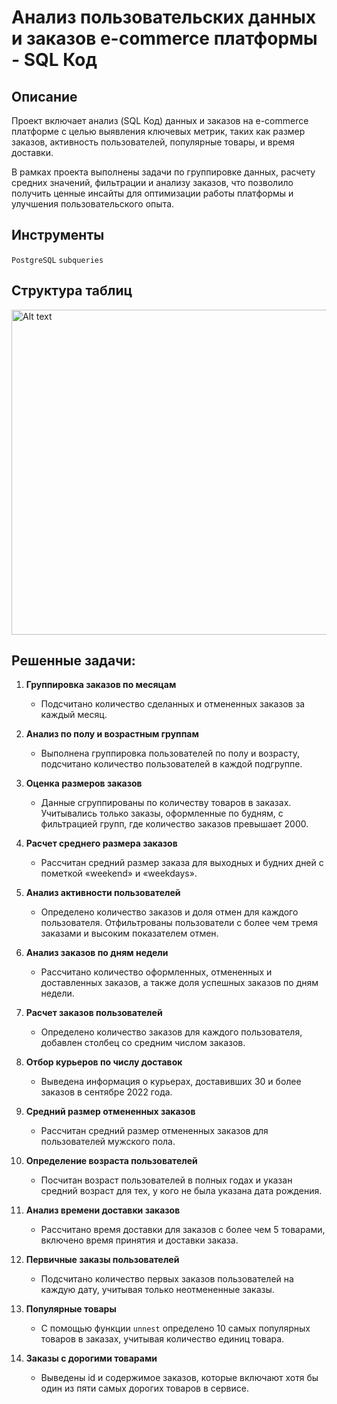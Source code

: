 # Анализ пользовательских данных и заказов e-commerce платформы - SQL Код

## Описание

Проект включает анализ (SQL Код) данных и заказов на e-commerce платформе с целью выявления ключевых метрик, таких как размер заказов, активность пользователей, популярные товары, и время доставки. 

В рамках проекта выполнены задачи по группировке данных, расчету средних значений, фильтрации и анализу заказов, что позволило получить ценные инсайты для оптимизации работы платформы и улучшения пользовательского опыта.

## Инструменты
`PostgreSQL`  `subqueries`

## Структура таблиц
<img src="https://storage.yandexcloud.net/klms-public/production/learning-content/152/1762/17923/51794/244290/2023_01_24_214337_negate.jpg" alt="Alt text" width="520">

## Решенные задачи:

1. **Группировка заказов по месяцам**  
   - Подсчитано количество сделанных и отмененных заказов за каждый месяц.

2. **Анализ по полу и возрастным группам**  
   - Выполнена группировка пользователей по полу и возрасту, подсчитано количество пользователей в каждой подгруппе.

3. **Оценка размеров заказов**  
   - Данные сгруппированы по количеству товаров в заказах. Учитывались только заказы, оформленные по будням, с фильтрацией групп, где количество заказов превышает 2000.

4. **Расчет среднего размера заказов**  
   - Рассчитан средний размер заказа для выходных и будних дней с пометкой «weekend» и «weekdays».

5. **Анализ активности пользователей**  
   - Определено количество заказов и доля отмен для каждого пользователя. Отфильтрованы пользователи с более чем тремя заказами и высоким показателем отмен.

6. **Анализ заказов по дням недели**  
   - Рассчитано количество оформленных, отмененных и доставленных заказов, а также доля успешных заказов по дням недели.

7. **Расчет заказов пользователей**  
   - Определено количество заказов для каждого пользователя, добавлен столбец со средним числом заказов.

8. **Отбор курьеров по числу доставок**  
   - Выведена информация о курьерах, доставивших 30 и более заказов в сентябре 2022 года.

9. **Средний размер отмененных заказов**
   - Рассчитан средний размер отмененных заказов для пользователей мужского пола.
   
10. **Определение возраста пользователей**
    - Посчитан возраст пользователей в полных годах и указан средний возраст для тех, у кого не была указана дата рождения.

11. **Анализ времени доставки заказов**
    - Рассчитано время доставки для заказов с более чем 5 товарами, включено время принятия и доставки заказа.

12. **Первичные заказы пользователей**
    - Подсчитано количество первых заказов пользователей на каждую дату, учитывая только неотмененные заказы.

13. **Популярные товары**
    - С помощью функции `unnest` определено 10 самых популярных товаров в заказах, учитывая количество единиц товара.
 
14. **Заказы с дорогими товарами**
    - Выведены id и содержимое заказов, которые включают хотя бы один из пяти самых дорогих товаров в сервисе.

